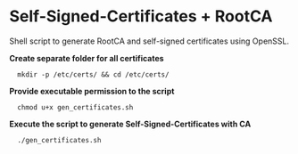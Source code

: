 # Self-Signed-Certificates + RootCA
Shell script to generate RootCA and self-signed certificates using OpenSSL.

**Create separate folder for all certificates**

      mkdir -p /etc/certs/ && cd /etc/certs/
    
**Provide executable permission to the script**
    
      chmod u+x gen_certificates.sh
    
**Execute the script to generate Self-Signed-Certificates with CA**
    
      ./gen_certificates.sh
